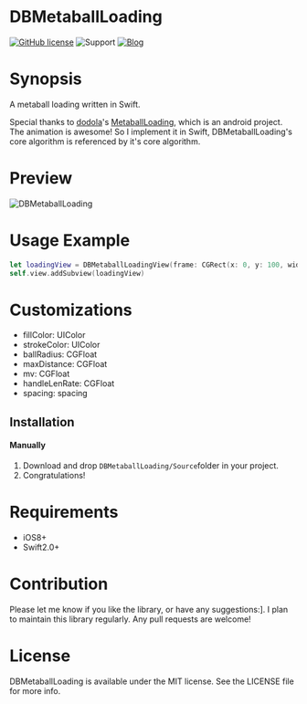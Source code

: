 # DBMetaballLoading

[![GitHub license](https://img.shields.io/github/license/mashape/apistatus.svg)]()
![Support](https://img.shields.io/badge/support-iOS8%2B-brightgreen.svg)
[![Blog](https://img.shields.io/badge/blog-http%3A%2F%2Fdabing1022.github.io-blue.svg)](http://dabing1022.github.io)

# Synopsis

A metaball loading written in Swift.

Special thanks to [dodola](https://github.com/dodola)'s [MetaballLoading](https://github.com/dodola/MetaballLoading), which is an android project. The animation is awesome! So I implement it in Swift, DBMetaballLoading's core algorithm is referenced by it's core algorithm.

# Preview

![DBMetaballLoading](http://7u2lyz.com1.z0.glb.clouddn.com/DBMetaballLoading.gif)

# Usage Example

``` swift
let loadingView = DBMetaballLoadingView(frame: CGRect(x: 0, y: 100, width: 404, height: 50))
self.view.addSubview(loadingView)
```

# Customizations

* fillColor: UIColor
* strokeColor: UIColor
* ballRadius: CGFloat
* maxDistance: CGFloat
* mv: CGFloat
* handleLenRate: CGFloat
* spacing: spacing

## Installation

#### Manually
1. Download and drop ```DBMetaballLoading/Source```folder in your project.  
2. Congratulations!  

# Requirements

- iOS8+
- Swift2.0+

# Contribution

Please let me know if you like the library, or have any suggestions:]. I plan to maintain this library regularly. Any pull requests are welcome!

# License

DBMetaballLoading is available under the MIT license. See the LICENSE file for more info.
